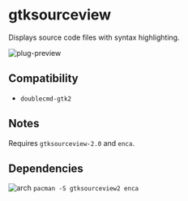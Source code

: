 gtksourceview
========
Displays source code files with syntax highlighting.

![plug-preview](https://i.imgur.com/x1n1N9X.png)

## Compatibility
- `doublecmd-gtk2`

## Notes
Requires `gtksourceview-2.0` and `enca`.

## Dependencies
![arch](https://wiki.archlinux.org/favicon.ico) `pacman -S gtksourceview2 enca`
